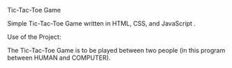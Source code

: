 Tic-Tac-Toe Game

Simple Tic-Tac-Toe Game written in HTML, CSS, and JavaScript .

Use of the Project:

The Tic-Tac-Toe Game is to be played between two people (in this program between HUMAN and COMPUTER).
